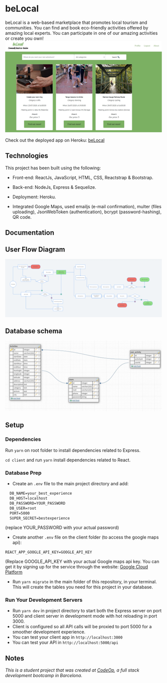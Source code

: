 # beLocal

beLocal is a web-based marketplace that promotes local tourism and communities. You can find and book eco-friendly activities offered by amazing local experts. You can participate in one of our amazing activities or create you own!
![homepage](/client/public/img/homepage.jpg)

Check out the deployed app on Heroku: [beLocal](https://belocalcatalonia.herokuapp.com)

## Technologies

This project has been built using the following:

- Front-end: ReactJs, JavaScript, HTML, CSS, Reactstrap & Bootstrap.

- Back-end: NodeJs, Express & Sequelize.

- Deployment: Heroku.

- Integrated Google Maps, used emailjs (e-mail confirmation), multer (files uploading), JsonWebToken (authentication), bcrypt (password-hashing), QR code.

## Documentation

## User Flow Diagram

<img src="images/User%20flow.png">

## Database schema

![dbschema](/client/public/img/db_schema.jpg)

## Setup

### Dependencies

Run `yarn` on root folder to install dependencies related to Express.

`cd client` and run `yarn` install dependencies related to React.

### Database Prep

- Create an `.env` file to the main project directory and add:

```
  DB_NAME=your_best_experience
  DB_HOST=localhost
  DB_PASSWORD=YOUR_PASSWORD
  DB_USER=root
  PORT=5000
  SUPER_SECRET=bestexperience
```

(replace YOUR_PASSWORD with your actual password)

- Create another `.env` file on the client folder (to access the google maps api):

```
REACT_APP_GOOGLE_API_KEY=GOOGLE_API_KEY
```

(Replace GOOGLE_API_KEY with your actual Google maps api key. You can get it by signing up for the service through the website: [Google Cloud Platform](https://console.cloud.google.com/?pli=1)

- Run `yarn migrate` in the main folder of this repository, in your terminal. This will create the tables you need for this project in your database.

### Run Your Development Servers

- Run `yarn dev` in project directory to start both the Express server on port 5000 and client server in development mode with hot reloading in port 3000.
- Client is configured so all API calls will be proxied to port 5000 for a smoother development experience.
- You can test your client app in `http://localhost:3000`
- You can test your API in `http://localhost:5000/api`

## Notes

_This is a student project that was created at [CodeOp](http://codeop.tech), a full stack development bootcamp in Barcelona._
